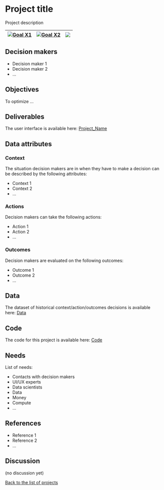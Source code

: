 # Project title
<!-- Describe the project in one sentence, e.g. A project that... -->
Project description

<!-- Note: using reference-style links to let Jekyll's relative links
convert them to .html in GitHub pages -->
[goal_X1_link]: ../goals/goal_X1.md
[goal_X2_link]: ../goals/goal_X2.md

<!-- Insert SDG Icons and links-->
| [![Goal X1](../images/sdgs/empty.png)][goal_X1_link] | [![Goal X2](../images/sdgs/empty.png)][goal_X2_link] | ![](../images/sdgs/empty.png) |
|------------------------------------------------------|------------------------------------------------------|-------------------------------|

## Decision makers

<!-- List decision makers that could use this project-->
- Decision maker 1
- Decision maker 2
- ...

## Objectives

<!-- Describe the objectives of the project in one sentence -->
To optimize ...

## Deliverables

<!-- Provide links to the deliverables of the project -->
<!-- For instance, a link to the interactive application -->
The user interface is available here: [Project_Name](https://example.com/)

## Data attributes

### Context

<!-- Describe the situation decision makers are in when then have to make a decision -->
The situation decision makers are in when they have to make a decision can be described by the following attributes:

- Context 1
- Context 2
- ...

### Actions

<!-- Describe what the decision makers can do achieve their objectives -->
Decision makers can take the following actions:

- Action 1
- Action 2
- ...

### Outcomes

<!-- Describe the metrics decision makers are trying to optimize, on which they are evaluated -->
Decision makers are evaluated on the following outcomes:

- Outcome 1
- Outcome 2
- ...

## Data

<!-- Describe the data that is used to evaluate the decisions -->
The dataset of historical context/action/outcomes decisions is available here: [Data](https://example.com/)

## Code

<!-- Point to the repo that contains the code -->
The code for this project is available here: [Code](https://exmaple.com)

## Needs
<!-- What kind of help is currently needed for this project? -->

List of needs:
- Contacts with decision makers
- UI/UX experts
- Data scientists
- Data
- Money
- Compute
- ...

## References

<!-- Provide a list of references or other resources used in the project -->
- Reference 1
- Reference 2
- ...

## Discussion

<!-- Provide a link to a space for discussion or comments -->
(no discussion yet)

[Back to the list of projects](../README.md)
